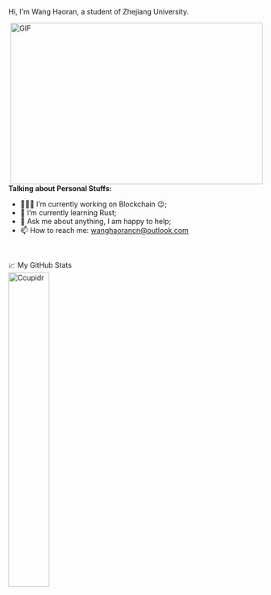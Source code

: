 Hi, I'm Wang Haoran, a student of Zhejiang University.

  <img align="right" alt="GIF" src="https://github.com/abhisheknaiidu/abhisheknaiidu/blob/master/code.gif?raw=true" width="500" height="320" />

**Talking about Personal Stuffs:**
- 👨🏽‍💻 I’m currently working on Blockchain :wink:;
- 🌱 I’m currently learning Rust; 
- 💬 Ask me about anything, I am happy to help;
- 📫 How to reach me: wanghaorancn@outlook.com
<br/>


<p align="left"> 📈 My GitHub Stats <br/> <img width="40%", height="40%" src="https://github-readme-stats.vercel.app/api?username=Ccupidr&show_icons=true&theme=gotham" alt="Ccupidr" />
  

